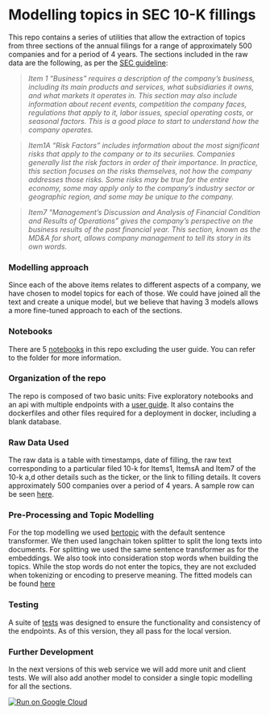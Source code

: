 # Modelling topics in SEC 10-K fillings 

This repo contains a series of utilities that
allow the extraction of topics from three sections of the annual filings for a range of approximately 500 companies and for a period of 4 years.
The sections included in the raw data are the following, as per the [SEC guideline](reada10k.pdf):

> *Item 1
“Business” requires a description of the company’s business, including its main products and services,
> what subsidiaries it owns, and what markets it operates in. This section may also include information about recent events,
> competition the company faces, regulations that apply to it, labor issues, special operating costs,
or seasonal factors. This is a good place to start to understand how the company operates.*

> *Item1A
“Risk Factors” includes information about the most significant risks that apply to the company or to its securiies. 
> Companies generally list the risk factors in order of their importance.
In practice, this section focuses on the risks themselves, not how the company addresses those risks. 
> Some risks may be true for the entire economy, some may apply only to the company’s industry
> sector or geographic region, and some may be unique to the company.*

> *Item7
"Management’s Discussion and Analysis of Financial Condition and Results of Operations” gives the company’s
> perspective on the business results of the past financial year.
> This section, known as the MD&A for short, allows company management to tell its story in its own words.*
> 

### Modelling approach
Since each of the above items relates to different aspects of a company, we have chosen to model topics for each of those.
We could have joined all the text and create a unique model, but we believe that having 3 models allows a more fine-tuned 
approach to each of the sections. 

### Notebooks

There are 5 [notebooks](Notebooks) in this repo excluding the user guide. You can refer to the folder for more information. 

### Organization of the repo
The repo is composed of two basic units: Five exploratory notebooks and an api with multiple endpoints with a [user guide](api/User-Guide.ipynb).
It also contains the dockerfiles and other files required for a deployment in docker, including a blank database.

### Raw Data Used
The raw data is a table with timestamps, date of filling, the raw text corresponding to a particular filed 10-k for Items1, ItemsA and Item7 of the 10-k a,d other details such as
the ticker, or the link to filling details. 
It covers approximately 500 companies over a period of 4 years. A sample row can be seen [here](data_sample.csv).

### Pre-Processing and Topic Modelling
For the top modelling we used [bertopic](https://maartengr.github.io/BERTopic/index.html#quick-start) with the default sentence transformer. We then used langchain token splitter to split the long texts into documents.
For splitting we used the same sentence transformer as for the embeddings. We also took into consideration stop words when building the topics. While the stop words do not enter the topics,
they are not excluded when tokenizing or encoding to preserve meaning. The fitted models can be found [here](../topic_models)

### Testing

A suite of [tests](api-test_routes.py) was designed to ensure the functionality and consistency of the endpoints. As of this version, they all pass for the local version. 

### Further Development
In the next versions of this web service we will add more unit and client tests. We will also add another model to consider a single topic modelling for all the sections.


[![Run on Google Cloud](https://deploy.cloud.run/button.svg)](https://deploy.cloud.run)